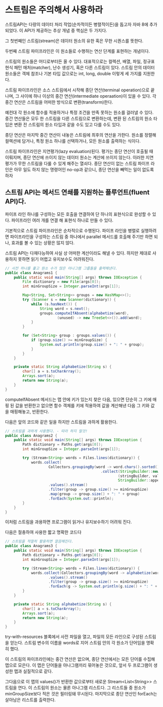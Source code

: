 # 스트림은 주의해서 사용하라
스트림API는 다량의 데이터 처리 작업(순차적이든 병렬적이든)을 돕고자 자바 8에 추가되었다. 이 API가 제공하는 추상 개념 중 핵심은 두 가지다.

그 첫번째인 스트림(stream)은 데이터 원소의 유한 혹은 무한 시퀀스를 뜻한다.

두번째 스트림 파이프라인은 이 원소들로 수행하는 연산 단계를 표현하는 개념이다.

스트림의 원소들은 어디로부터든 올 수 있다. 대표적으로는 컬렉션, 배열, 파일, 정규표현식 패턴 매처(matcher), 난수 생성기, 혹은 다른 스트림이 있다. 스트림 안의 데이터 원소들은 객체 참조나 기본 타입 값으로는 int, long, double 이렇게 세 가지를 지원한다.

스트림 파이프라인은 소스 스트림에서 시작해 종단 연산(terminal operation)으로 끝나며, 그 사이에 하나 이상의 중간 연산(intermediate operaation)이 있을 수 있다. 각 중간 연산은 스트림을 어떠한 방식으로 변환(transform)한다.

예컨대 각 원소에 함수를 적용하거나 특정 조건을 만족 못하는 원소를 걸러낼 수 있다. 중간 연산들은 모두 한 스트림을 다른 스트림으로 변환하는데, 변환 된 스트림의 원소 타입은 변환 전 스트림의 원소 타입과 같을 수도 있고 다를 수도 있다.

종단 연산은 마지막 중간 연산이 내놓은 스트림에 최후의 연산을 가한다. 원소를 정렬해 컬렉션에 담거나, 특정 원소 하나를 선택하거나, 모든 원소를 출력하는 식이다.

스트림 파이프라인은 지연평가(lazy evaluation)된다. 평가는 종단 연산이 호출될 때 이뤄지며, 종단 연산에 쓰이지 않는 데이터 원소는 계산에 쓰이지 않는다. 이러한 지연 평가가 무한 스트림을 다룰 수 있게 해주는 열쇠다. 종단 연산이 없는 스트림 파이프 라인은 아무 일도 하지 않는 명령어인 no-op과 같으니, 종단 연산을 빼먹는 일이 없도록 하자

## 스트림 API는 메서드 연쇄를 지원하는 플루언트(fluent API)다.
파이프 라인 하나를 구성하는 모든 호출을 연결하여 단 하나의 표현식으로 완성할 수 있다. 파이프라인 여러 개를 연결 해 표현식 하나로 만들 수 있다.

기본적으로 스트림 파이프라인은 순차적으로 수행된다. 파이프 라인을 병렬로 실행하려면 파이프라인을 구성하는 스트림 중 하나에서 parallel 메서드를 호출해 주기만 하면 되나, 효과를 볼 수 있는 상황은 많지 않다.

스트림 API는 다재다능하여 사실 상 어떠한 계산이라도 해낼 수 있다. 하지만 제대로 사용하지 못하면 읽기 어렵고 유지보수도 어려워진다.
```java
// 사전 하나를 훑고 원소 수가 많은 아나그램 그룹들을 출력해낸다.
public class Anagrams1 {
    public static void main(String[] args) throws IOException {
        File dictionary = new File(args[0]);
        int minGroupSize = Integer.parseInt(args[1]);

        Map<String, Set<String>> groups = new HashMap<>();
        try (Scanner s = new Scanner(dictionary)) {
            while (s.hasNext()) {
                String word = s.next();
                groups.computeIfAbsent(alphabetize(word),
                        (unused) -> new TreeSet<>()).add(word);
            }
        }

        for (Set<String> group : groups.values()) {
            if (group.size() >= minGroupSize) {
                System.out.println(group.size() + ": " + group);
            }
        }
    }

    private static String alphabetize(String s) {
        char[] a = s.toCharArray();
        Arrays.sort(a);
        return new String(a);
    }
}
```
computeIfAbsent 메서드는 맵 안에 키가 있는지 찾은 다음, 있으면 단순히 그 키에 매핑 된 값을 반환한고 없으면 함수 객체를 키에 적용하여 값을 계산해낸 다음 그 키와 값을 매핑해놓고, 반환한다.

다음은 앞의 코드와 같은 일을 하지만 스트림을 과하게 활용한다.
```java
// 스트림을 과하게 사용했다. - 따라 하지 말것!
public class Anagrams2 {
    public static void main(String[] args) throws IOException {
        Path dictionary = Paths.get(args[0]);
        int minGroupSize = Integer.parseInt(args[1]);

        try (Stream<String> words = Files.lines(dictionary)) {
            words.collect(
                    Collectors.groupingBy(word -> word.chars().sorted()
                                            .collect(StringBuilder::new,
                                                    (stringBuilder, value) -> stringBuilder.append((char) value),
                                                    StringBuilder::append).toString()))
                    .values().stream()
                    .filter(group -> group.size() >= minGroupSize)
                    .map(group -> group.size() + ": " + group)
                    .forEach(System.out::println);
        }
    }
}
```
이처럼 스트림을 과용하면 프로그램이 읽거나 유지보수하기 어려워 진다.

다음은 절충하여 사용한 짧고 명확한 코드다
```java
// 스트림을 적절히 활용하면 깔끔해진다.
public class Anagrams3 {
    public static void main(String[] args) throws IOException {
        Path dictionary = Paths.get(args[0]);
        int minGroupSize = Integer.parseInt(args[1]);

        try (Stream<String> words = Files.lines(dictionary)) {
            words.collect(Collectors.groupingBy(word -> alphabetize(word)))
                    .values().stream()
                    .filter(group -> group.size() >= minGroupSize)
                    .forEach(g -> System.out.println(g.size() + ": " + g));
        }
    }

    private static String alphabetize(String s) {
        char[] a = s.toCharArray();
        Arrays.sort(a);
        return new String(a);
    }
}
```
try-with-resources 블록에서 사전 파일을 열고, 파일의 모든 라인으로 구성된 스트림을 얻는다. 스트림 변수의 이름을 words로 지어 스트림 안의 각 원소가 단어임을 명확히 했다.

이 스트림의 파이프라인에는 중간 연산은 없으며, 종단 연산에서는 모든 단어를 수집해 맵으로 모은다. 이 맵은 단어들을 아나그램끼리 묶어놓은 것으로, 앞서 두 프로그램이 생성한 맵과 실질적으로 같다.

그다음으로 이 맵의 values()가 반환한 값으로부터 새로운 Stream\<List\<String>> 스트림을 연다. 이 스트림의 원소는 물론 아나그램 리스트다. 그 리스트들 중 원소가 minGroupSize보다 적은 것은 필터링돼 무시된다. 마지막으로 종단 연산인 forEach는 살아남은 리스트를 출력한다.